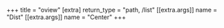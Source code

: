 +++
title = "oview"
[extra]
return_type = "path, /list"
[[extra.args]]
name = "Dist"
[[extra.args]]
name = "Center"
+++